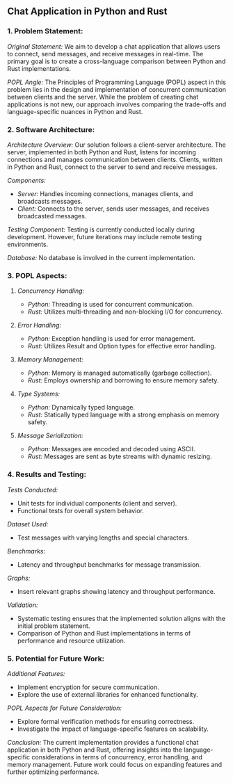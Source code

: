 ## Chat Application in Python and Rust

### 1. Problem Statement:

*Original Statement:*
We aim to develop a chat application that allows users to connect, send messages, and receive messages in real-time. The primary goal is to create a cross-language comparison between Python and Rust implementations.

*POPL Angle:*
The Principles of Programming Language (POPL) aspect in this problem lies in the design and implementation of concurrent communication between clients and the server. While the problem of creating chat applications is not new, our approach involves comparing the trade-offs and language-specific nuances in Python and Rust.

### 2. Software Architecture:

*Architecture Overview:*
Our solution follows a client-server architecture. The server, implemented in both Python and Rust, listens for incoming connections and manages communication between clients. Clients, written in Python and Rust, connect to the server to send and receive messages.

*Components:*
- *Server:* Handles incoming connections, manages clients, and broadcasts messages.
- *Client:* Connects to the server, sends user messages, and receives broadcasted messages.

*Testing Component:*
Testing is currently conducted locally during development. However, future iterations may include remote testing environments.

*Database:*
No database is involved in the current implementation.

### 3. POPL Aspects:

1. *Concurrency Handling:*
   - *Python:* Threading is used for concurrent communication.
   - *Rust:* Utilizes multi-threading and non-blocking I/O for concurrency.

2. *Error Handling:*
   - *Python:* Exception handling is used for error management.
   - *Rust:* Utilizes Result and Option types for effective error handling.

3. *Memory Management:*
   - *Python:* Memory is managed automatically (garbage collection).
   - *Rust:* Employs ownership and borrowing to ensure memory safety.

4. *Type Systems:*
   - *Python:* Dynamically typed language.
   - *Rust:* Statically typed language with a strong emphasis on memory safety.

5. *Message Serialization:*
   - *Python:* Messages are encoded and decoded using ASCII.
   - *Rust:* Messages are sent as byte streams with dynamic resizing.

### 4. Results and Testing:

*Tests Conducted:*
- Unit tests for individual components (client and server).
- Functional tests for overall system behavior.

*Dataset Used:*
- Test messages with varying lengths and special characters.

*Benchmarks:*
- Latency and throughput benchmarks for message transmission.

*Graphs:*
- Insert relevant graphs showing latency and throughput performance.

*Validation:*
- Systematic testing ensures that the implemented solution aligns with the initial problem statement.
- Comparison of Python and Rust implementations in terms of performance and resource utilization.

### 5. Potential for Future Work:

*Additional Features:*
- Implement encryption for secure communication.
- Explore the use of external libraries for enhanced functionality.

*POPL Aspects for Future Consideration:*
- Explore formal verification methods for ensuring correctness.
- Investigate the impact of language-specific features on scalability.

*Conclusion:*
The current implementation provides a functional chat application in both Python and Rust, offering insights into the language-specific considerations in terms of concurrency, error handling, and memory management. Future work could focus on expanding features and further optimizing performance.
